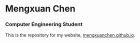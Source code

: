 # Mengxuan Chen
### Computer Engineering Student

This is the repository for my website, [mengxuanchen.github.io](https://mengxuanchen.github.io).
